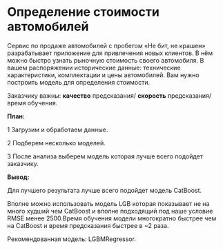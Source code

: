 # Определение стоимости автомобилей
Сервис по продаже автомобилей с пробегом «Не бит, не крашен» разрабатывает приложение для привлечения новых клиентов. В нём можно быстро узнать рыночную стоимость своего автомобиля. В вашем распоряжении исторические данные: технические характеристики, комплектации и цены автомобилей. Вам нужно построить модель для определения стоимости.

Заказчику важны: 
**качество** предсказания/ 
**скорость** предсказания/ 
время обучения.

**План:**

1 Загрузим и обработаем данные.

2 Подберем несколько моделей.

3 После анализа выберем модель которая лучше всего подойдет заказчику.

**Вывод:**

Для лучшего результата лучше всего подойдет модель CatBoost.

Вполне можно использовать модель LGB которая показывает не на много худший чем CatBoost и вполне подходящий под наше условие RMSE менее 2500.Время обучения модели многократно быстрее чем на CatBoost и время предсказания быстрее в ~2 раза.

Рекомендованная модель: LGBMRegressor.